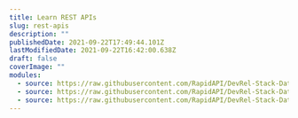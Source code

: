 ```yaml
---
title: Learn REST APIs
slug: rest-apis
description: ""
publishedDate: 2021-09-22T17:49:44.101Z
lastModifiedDate: 2021-09-22T16:42:00.638Z
draft: false
coverImage: ""
modules:
  - source: https://raw.githubusercontent.com/RapidAPI/DevRel-Stack-Data/improve/lms-yt-data/learn/courses/rest-apis/modules/introduction/01-introduction.md
  - source: https://raw.githubusercontent.com/RapidAPI/DevRel-Stack-Data/improve/lms-yt-data/learn/courses/rest-apis/modules/http-methods/01-what-is-http.md
  - source: https://raw.githubusercontent.com/RapidAPI/DevRel-Stack-Data/improve/lms-yt-data/learn/courses/rest-apis/modules/http-headers/01-what-is-an-http-header.md
---
```

